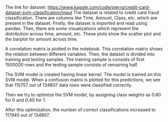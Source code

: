 The link for dataset: https://www.kaggle.com/code/pierra/credit-card-dataset-svm-classification/input The dataset is related to credit card fraud classification. There are columns like Time, Amount, Class, etc. which are present in the dataset. Firstly, the dataset is imported and read using pandas. Then, there are some visualizations which represent the distribution across time, amount, etc. These plots show the scatter plot and the barplot for amount across time.

A correlation matrix is plotted in the notebook. This correlation matrix shows the relation between different variables. Then, the dataset is divided into training and testing samples. The training sample is consists of first 1500000 rows and the testing sample consists of remaining half.

The SVM model is created having linear kernel. The model is trained on this SVM model. When a confusion matrix is plotted for this predictions, we see that 115757 out of 134807 data rows were classified correctly.

Then we try to optimize the SVM model, by assigning class weights as 0.60 for 0 and 0.40 for 1.

After this optimization, the number of correct classifications increased to 117945 out of 134807.
